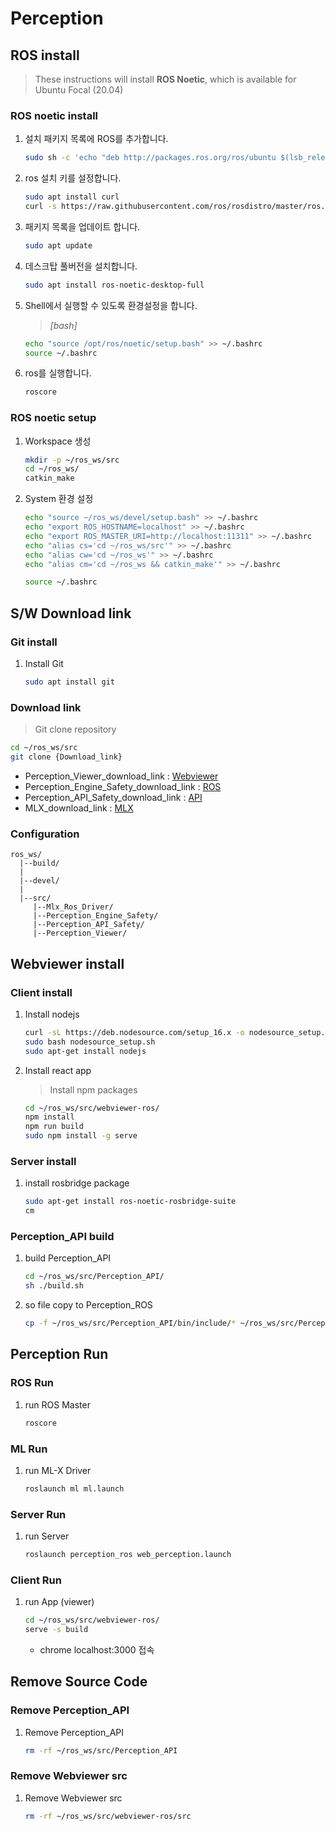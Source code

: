 # Perception

## ROS install

>These instructions will install **ROS Noetic**, which is available for Ubuntu Focal (20.04)

### ROS noetic install
1. 설치 패키지 목록에 ROS를 추가합니다.
	```bash
	sudo sh -c 'echo "deb http://packages.ros.org/ros/ubuntu $(lsb_release -sc) main" > /etc/apt/sources.list.d/ros-latest.list'
	```

2.  ros 설치 키를 설정합니다.
	```bash
	sudo apt install curl
	curl -s https://raw.githubusercontent.com/ros/rosdistro/master/ros.asc | sudo apt-key add -
	```

3.  패키지 목록을 업데이트 합니다.
	```bash
	sudo apt update
	```

4. 데스크탑 풀버전을 설치합니다.
	```bash
	sudo apt install ros-noetic-desktop-full
	```

5.  Shell에서 실행할 수 있도록 환경설정을 합니다.
	>_[bash]_
	```bash
	echo "source /opt/ros/noetic/setup.bash" >> ~/.bashrc
	source ~/.bashrc
	```

6.  ros를 실행합니다.
	```bash
	roscore
	```

### ROS noetic setup
1. Workspace 생성
	```bash
	mkdir -p ~/ros_ws/src
	cd ~/ros_ws/
	catkin_make
	```
	
2. System 환경 설정
	```bash
	echo "source ~/ros_ws/devel/setup.bash" >> ~/.bashrc
	echo "export ROS_HOSTNAME=localhost" >> ~/.bashrc
	echo "export ROS_MASTER_URI=http://localhost:11311" >> ~/.bashrc
	echo "alias cs='cd ~/ros_ws/src'" >> ~/.bashrc
	echo "alias cw='cd ~/ros_ws'" >> ~/.bashrc
	echo "alias cm='cd ~/ros_ws && catkin_make'" >> ~/.bashrc
	
	source ~/.bashrc
	```
	
## S/W Download link

### Git install
1. Install Git
	```bash
	sudo apt install git
	```

### Download link
>Git clone repository
```bash
cd ~/ros_ws/src
git clone {Download_link}
```
- Perception_Viewer_download_link : [Webviewer](https://github.com/SOSLAB-github/Perception_Viewer.git)
- Perception_Engine_Safety_download_link : [ROS](https://github.com/SOSLAB-github/Perception_Engine_Safety.git)
- Perception_API_Safety_download_link : [API](https://github.com/SOSLAB-github/Perception_API_Safety.git)
- MLX_download_link : [MLX](git@github.com:SOSLAB-github/Mlx_Ros_Driver.git)

### Configuration 
```
ros_ws/
  |--build/
  |
  |--devel/
  |
  |--src/
     |--Mlx_Ros_Driver/
     |--Perception_Engine_Safety/
     |--Perception_API_Safety/
     |--Perception_Viewer/
 ```


## Webviewer install

### Client install

1.  Install nodejs
	```bash
	curl -sL https://deb.nodesource.com/setup_16.x -o nodesource_setup.sh
	sudo bash nodesource_setup.sh
	sudo apt-get install nodejs
	```

2.  Install react app
	> Install npm packages
	```bash
	cd ~/ros_ws/src/webviewer-ros/
	npm install
	npm run build
	sudo npm install -g serve
	```

### Server install

1. install rosbridge package
    ```bash
    sudo apt-get install ros-noetic-rosbridge-suite
    cm
    ```
    
### Perception_API build

1. build Perception_API
    ```bash
    cd ~/ros_ws/src/Perception_API/
    sh ./build.sh
    ```

2. so file copy to Perception_ROS
    ```bash
    cp -f ~/ros_ws/src/Perception_API/bin/include/* ~/ros_ws/src/Perception_ROS/include/perception_lib/
    ```

## Perception Run

### ROS Run
1. run ROS Master
    ```bash
    roscore
    ```

### ML Run
1. run ML-X Driver
    ```bash
    roslaunch ml ml.launch
    ```

### Server Run
1. run Server
    ```bash
    roslaunch perception_ros web_perception.launch
    ```

### Client Run

1. run App (viewer)
    ```bash
    cd ~/ros_ws/src/webviewer-ros/
    serve -s build
    ```
    - chrome localhost:3000 접속

## Remove Source Code

### Remove Perception_API

1. Remove Perception_API
    ```bash
    rm -rf ~/ros_ws/src/Perception_API
    ```
    
### Remove Webviewer src

1. Remove Webviewer src
    ```bash
    rm -rf ~/ros_ws/src/webviewer-ros/src
    ```

